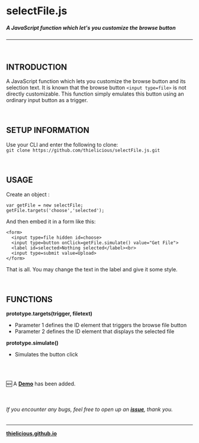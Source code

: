 # selectFile.js

##### A JavaScript function which let's you customize the browse button

---

<br>

## INTRODUCTION

A JavaScript function which lets you customize the browse button and its selection text. It is known that the browse button `<input type=file>` is not directly 
customizable. This function simply emulates this button using an ordinary input button as a trigger.

<br>

## SETUP INFORMATION

Use your CLI and enter the following to clone:<br>
`git clone https://github.com/thielicious/selectFile.js.git`

<br>

## USAGE

Create an object :
```
var getFile = new selectFile;
getFile.targets('choose','selected');
```

And then embed it in a form like this:<br>
```
<form>
  <input type=file hidden id=choose>
  <input type=button onClick=getFile.simulate() value="Get File">
  <label id=selected>Nothing selected</label><br>
  <input type=submit value=Upload>
</form>
```
That is all. You may change the text in the label and give it some style.

<br>

## FUNCTIONS

**prototype.targets(trigger, filetext)**
* Parameter 1 defines the ID element that triggers the browse file button<br>
* Parameter 2 defines the ID element that displays the selected file

**prototype.simulate()**
* Simulates the button click

<br>
<br>

:new: A **[Demo](https://jsfiddle.net/Thielicious/4oxmsy49/)** has been added.

<br>

###### If you encounter any bugs, feel free to open up an **[issue](https://github.com/thielicious/selectFile.js/issues)**, thank you.

---
**[thielicious.github.io](http://thielicious.github.io)**
